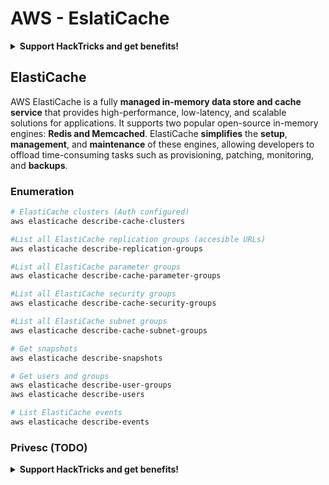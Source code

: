 # AWS - EslatiCache

<details>

<summary><strong>Support HackTricks and get benefits!</strong></summary>

* If you want to see your **company advertised in HackTricks** or if you want access to the **latest version of the PEASS or download HackTricks in PDF** Check the [**SUBSCRIPTION PLANS**](https://github.com/sponsors/carlospolop)!
* Get the [**official PEASS & HackTricks swag**](https://peass.creator-spring.com)
* Discover [**The PEASS Family**](https://opensea.io/collection/the-peass-family), our collection of exclusive [**NFTs**](https://opensea.io/collection/the-peass-family)
* **Join the** 💬 [**Discord group**](https://discord.gg/hRep4RUj7f) or the [**telegram group**](https://t.me/peass) or **follow** me on **Twitter** 🐦 [**@carlospolopm**](https://twitter.com/carlospolopm)**.**
* **Share your hacking tricks by submitting PRs to the** [**HackTricks**](https://github.com/carlospolop/hacktricks) and [**HackTricks Cloud**](https://github.com/carlospolop/hacktricks-cloud) github repos.

</details>

## ElastiCache

AWS ElastiCache is a fully **managed in-memory data store and cache service** that provides high-performance, low-latency, and scalable solutions for applications. It supports two popular open-source in-memory engines: **Redis and Memcached**. ElastiCache **simplifies** the **setup**, **management**, and **maintenance** of these engines, allowing developers to offload time-consuming tasks such as provisioning, patching, monitoring, and **backups**.

### Enumeration

```bash
# ElastiCache clusters (Auth configured)
aws elasticache describe-cache-clusters

#List all ElastiCache replication groups (accesible URLs)
aws elasticache describe-replication-groups

#List all ElastiCache parameter groups
aws elasticache describe-cache-parameter-groups

#List all ElastiCache security groups
aws elasticache describe-cache-security-groups

#List all ElastiCache subnet groups
aws elasticache describe-cache-subnet-groups

# Get snapshots
aws elasticache describe-snapshots

# Get users and groups
aws elasticache describe-user-groups
aws elasticache describe-users

# List ElastiCache events
aws elasticache describe-events
```

### Privesc (TODO)

<details>

<summary><strong>Support HackTricks and get benefits!</strong></summary>

* If you want to see your **company advertised in HackTricks** or if you want access to the **latest version of the PEASS or download HackTricks in PDF** Check the [**SUBSCRIPTION PLANS**](https://github.com/sponsors/carlospolop)!
* Get the [**official PEASS & HackTricks swag**](https://peass.creator-spring.com)
* Discover [**The PEASS Family**](https://opensea.io/collection/the-peass-family), our collection of exclusive [**NFTs**](https://opensea.io/collection/the-peass-family)
* **Join the** 💬 [**Discord group**](https://discord.gg/hRep4RUj7f) or the [**telegram group**](https://t.me/peass) or **follow** me on **Twitter** 🐦 [**@carlospolopm**](https://twitter.com/carlospolopm)**.**
* **Share your hacking tricks by submitting PRs to the** [**HackTricks**](https://github.com/carlospolop/hacktricks) and [**HackTricks Cloud**](https://github.com/carlospolop/hacktricks-cloud) github repos.

</details>
